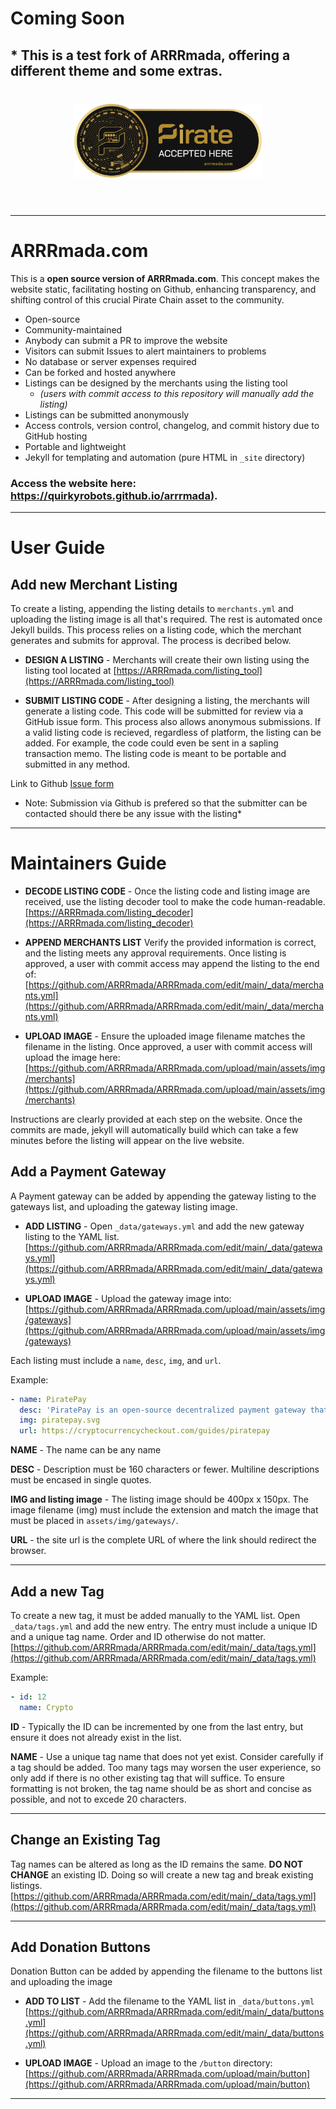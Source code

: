 # Coming Soon
## * This is a test fork of ARRRmada, offering a different theme and some extras.


<img src="https://raw.githubusercontent.com/PirateNetwork/mediakit/main/ARRRaccepted/pirateacceptedhere.png" style="width: 300px;margin:40px auto 60px;display:block;" />

---

# ARRRmada.com
This is a **open source version of ARRRmada.com**. This concept makes the website static, facilitating hosting on Github, enhancing transparency, and shifting control of this crucial Pirate Chain asset to the community.

* Open-source
* Community-maintained
* Anybody can submit a PR to improve the website
* Visitors can submit Issues to alert maintainers to problems
* No database or server expenses required
* Can be forked and hosted anywhere
* Listings can be designed by the merchants using the listing tool
    * *(users with commit access to this repository will manually add the listing)*
* Listings can be submitted anonymously
* Access controls, version control, changelog, and commit history due to GitHub hosting
* Portable and lightweight
* Jekyll for templating and automation (pure HTML in `_site` directory)

### Access the website here: [https://quirkyrobots.github.io/arrrmada)](https://quirkyrobots.github.io/arrrmada).

---

# User Guide

## Add new Merchant Listing
To create a listing, appending the listing details to `merchants.yml` and uploading the listing image is all that's required. The rest is automated once Jekyll builds. This process relies on a listing code, which the merchant generates and submits for approval. The process is decribed below. 

* **DESIGN A LISTING** - Merchants will create their own listing using the listing tool located at [https://ARRRmada.com/listing_tool](https://ARRRmada.com/listing_tool)

* **SUBMIT LISTING CODE** - After designing a listing, the merchants will generate a listing code. This code will be submitted for review via a GitHub issue form. This process also allows anonymous submissions. If a valid listing code is recieved, regardless of platform, the listing can be added. For example, the code could even be sent in a sapling transaction memo. The listing code is meant to be portable and submitted in any method. 

Link to Github [Issue form](https://github.com/ARRRmada/ARRRmada.com/issues/new?assignees=&labels=&projects=&template=merchant_listing_submission.yaml)

  * Note: Submission via Github is prefered so that the submitter can be contacted should there be any issue with the listing*  

---

#  Maintainers Guide

* **DECODE LISTING CODE** - Once the listing code and listing image are received, use the listing decoder tool to make the code human-readable. [https://ARRRmada.com/listing_decoder](https://ARRRmada.com/listing_decoder)

* **APPEND MERCHANTS LIST** Verify the provided information is correct, and the listing meets any approval requirements. Once listing is approved, a user with commit access may append the listing to the end of: 
[https://github.com/ARRRmada/ARRRmada.com/edit/main/_data/merchants.yml](https://github.com/ARRRmada/ARRRmada.com/edit/main/_data/merchants.yml)

* **UPLOAD IMAGE** - Ensure the uploaded image filename matches the filename in the listing. Once approved, a user with commit access will upload the image here:
[https://github.com/ARRRmada/ARRRmada.com/upload/main/assets/img/merchants](https://github.com/ARRRmada/ARRRmada.com/upload/main/assets/img/merchants)

Instructions are clearly provided at each step on the website. Once the commits are made, jekyll will automatically build which can take a few minutes before the listing will appear on the live website.

## Add a Payment Gateway
A Payment gateway can be added by appending the gateway listing to the gateways list, and uploading the gateway listing image.

* **ADD LISTING** - Open `_data/gateways.yml` and add the new gateway listing to the YAML list. 
[https://github.com/ARRRmada/ARRRmada.com/edit/main/_data/gateways.yml](https://github.com/ARRRmada/ARRRmada.com/edit/main/_data/gateways.yml) 

* **UPLOAD IMAGE** - Upload the gateway image into:
[https://github.com/ARRRmada/ARRRmada.com/upload/main/assets/img/gateways](https://github.com/ARRRmada/ARRRmada.com/upload/main/assets/img/gateways) 

Each listing must include a `name`, `desc`, `img`, and `url`.

Example:
```yaml
- name: PiratePay
  desc: 'PiratePay is an open-source decentralized payment gateway that allows you to accept $ARRR on your websites and stores. PiratePay eliminates the need for a middleman and is built with the highest level of privacy and security in mind.'
  img: piratepay.svg
  url: https://cryptocurrencycheckout.com/guides/piratepay
```

**NAME** - The name can be any name

**DESC** - Description must be 160 characters or fewer. Multiline descriptions must be encased in single quotes.

**IMG and listing image** - The listing image should be 400px x 150px. The image filename (img) must include the extension and match the image that must be placed in `assets/img/gateways/`.

**URL** - the site url is the complete URL of where the link should redirect the browser.

---

## Add a new Tag
To create a new tag, it must be added manually to the YAML list. Open `_data/tags.yml` and add the new entry. The entry must include a unique ID and a unique tag name. Order and ID otherwise do not matter.
[https://github.com/ARRRmada/ARRRmada.com/edit/main/_data/tags.yml](https://github.com/ARRRmada/ARRRmada.com/edit/main/_data/tags.yml)

Example:
```yaml
- id: 12
  name: Crypto
```

**ID** - Typically the ID can be incremented by one from the last entry, but ensure it does not already exist in the list.

**NAME** - Use a unique tag name that does not yet exist. Consider carefully if a tag should be added. Too many tags may worsen the user experience, so only add if there is no other existing tag that will suffice. To ensure formatting is not broken, the tag name should be as short and concise as possible, and not to excede 20 characters.

---

## Change an Existing Tag
Tag names can be altered as long as the ID remains the same. **DO NOT CHANGE** an existing ID. Doing so will create a new tag and break existing listings.
[https://github.com/ARRRmada/ARRRmada.com/edit/main/_data/tags.yml](https://github.com/ARRRmada/ARRRmada.com/edit/main/_data/tags.yml)

---

## Add Donation Buttons
Donation Button can be added by appending the filename to the buttons list and uploading the image

* **ADD TO LIST** - Add the filename to the YAML list in `_data/buttons.yml`
[https://github.com/ARRRmada/ARRRmada.com/edit/main/_data/buttons.yml](https://github.com/ARRRmada/ARRRmada.com/edit/main/_data/buttons.yml)

* **UPLOAD IMAGE** - Upload an image to the `/button` directory: 
[https://github.com/ARRRmada/ARRRmada.com/upload/main/button](https://github.com/ARRRmada/ARRRmada.com/upload/main/button)

---


